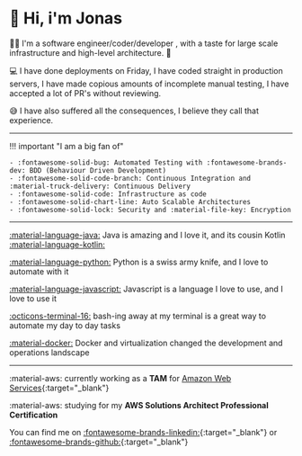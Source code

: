 # :wave: Hi, i'm Jonas 

:technologist: I'm a software engineer/coder/developer , with a taste for large scale infrastructure and high-level architecture. :office:

:computer: I have done deployments on Friday, I have coded straight in production servers, I have made copious amounts of incomplete manual testing, I have accepted a lot of PR's without reviewing.

:sweat_smile: I have also suffered all the consequences, I believe they call that experience.

---

!!! important "I am a big fan of"

    - :fontawesome-solid-bug: Automated Testing with :fontawesome-brands-dev: BDD (Behaviour Driven Development)
    - :fontawesome-solid-code-branch: Continuous Integration and :material-truck-delivery: Continuous Delivery
    - :fontawesome-solid-code: Infrastructure as code
    - :fontawesome-solid-chart-line: Auto Scalable Architectures
    - :fontawesome-solid-lock: Security and :material-file-key: Encryption

---

[:material-language-java:](https://www.java.com/) Java is amazing and I love it, and its cousin Kotlin [:material-language-kotlin:](https://kotlinlang.org/)

[:material-language-python:](https://www.python.org/) Python is a swiss army knife, and I love to automate with it

[:material-language-javascript:](https://www.javascript.com/) Javascript is a language I love to use, and I love to use it

[:octicons-terminal-16:](https://devhints.io/bash) bash-ing away at my terminal is a great way to automate my day to day tasks

[:material-docker:](https://www.docker.com/) Docker and virtualization changed the development and operations landscape

---

:material-aws: currently working as a **TAM** for [Amazon Web Services](https://aws.amazon.com/){:target="_blank"}

:material-aws: studying for my **AWS Solutions Architect Professional Certification**

You can find me on [:fontawesome-brands-linkedin:](https://www.linkedin.com/in/jonasferreira/){:target="_blank"} or [:fontawesome-brands-github:](https://github.com/jonasmcferreira){:target="_blank"}